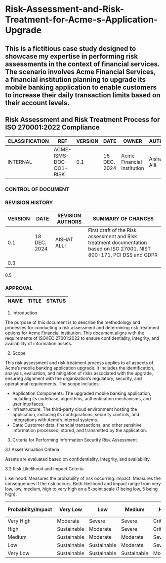 # Risk-Assessment-and-Risk-Treatment-for-Acme-s-Application-Upgrade
This is a fictitious case study designed to showcase my expertise in performing risk assessments in the context of financial services. The scenario involves Acme Financial Services, a financial institution planning to upgrade its mobile banking application to enable customers to increase their daily transaction limits based on their account levels.
---
## Risk Assessment and Risk Treatment Process for ISO 270001:2022 Compliance
CLASSIFICATION |	REF	                  | VERSION	| DATE	       | OWNER	                    | AUTHOR
|---------------|-----------------------|----------|-------------|----------------------------|--------|
INTERNAL	      |ACME-ISMS-DOC-OO1-RISK |	0.1	    | 18 DEC. 2024 |Acme Financial Institution	|Aishat Alli

### CONTROL OF DOCUMENT
### REVISION HISTORY
VERSION	| DATE	       | REVISION AUTHORS	| SUMMARY OF CHANGES
|-------|------------- |-------------------|-------------------|
0.1     |18 DEC. 2024  |	AISHAT ALLI	    |First draft of the Risk assessment and Risk treatment documentation based on ISO 27001, NIST 800-171, PCI DSS and GDPR
0.3			|              |                   
0.5		   

### APPROVAL
NAME	| TITLE	| STATUS
|-----|--------|------|

1.	Introduction

The purpose of this document is to describe the methodology and processes for conducting a risk assessment and determining risk treatment options for Acme Financial institution. This document aligns with the requirements of ISO/IEC 27001:2022 to ensure confidentiality, integrity, and availability of information assets.

2.	Scope

This risk assessment and risk treatment process applies to all aspects of Acme’s mobile banking application upgrade. It includes the identification, analysis, evaluation, and mitigation of risks associated with the upgrade, ensuring alignment with the organization’s regulatory, security, and operational requirements. The scope includes:
-  Application Components: The upgraded mobile banking application, including its codebase, algorithms, authentication mechanisms, and user interfaces.
-  Infrastructure: The third-party cloud environment hosting the application, including its configurations, security controls, and integrations with Acme’s internal systems.
-  Data: Customer data, financial transactions, and other sensitive information processed, stored, and transmitted by the application.

3.	Criteria for Performing Information Security Risk Assessment

3.1	Asset Valuation Criteria

Assets are evaluated based on confidentiality, Integrity, and availability.

3.2	Risk Likelihood and Impact Criteria

Likelihood: Measures the probability of risk occurring.
Impact: Measures the consequences if the risk occurs. 
Both likelihood and impact range from very low, low, medium, high to very high on a 5-point scale (1 being low, 5 being high).

Probability/Impact |	Very Low   | Low       | Medium| High     | Very High
|-------------------|--------------|--------   |------ |--------- |----------|
Very High           |	Moderate   |Severe     |Severe | Critical |Critical
High	            |Sustainable   |Moderate   |Severe |Critical  |Critical
Medium    	    |Sustainable   |Moderate   |Moderate|Severe   |Critical
Low	            |Sustainable   |Sustainable|Moderate|Severe	  |Critical
Very Low	    |Sustainable   |Sustainable|Sustainable|Moderate|Severe

						



